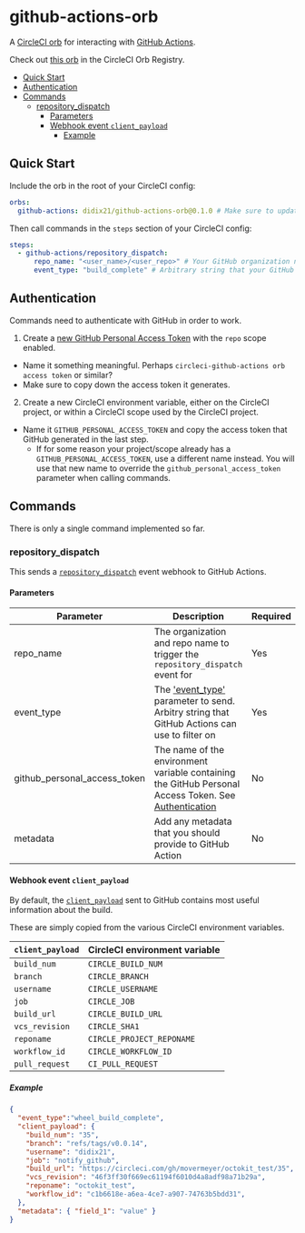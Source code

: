 # github-actions-orb <!-- omit in TOC -->

A [CircleCI orb](https://circleci.com/orbs/) for interacting with [GitHub Actions](https://github.com/features/actions).

Check out [this orb](https://circleci.com/developer/orbs/orb/qustodio/github-actions) in the CircleCI Orb Registry.

- [Quick Start](#quick-start)
- [Authentication](#authentication)
- [Commands](#commands)
  - [repository_dispatch](#repository_dispatch)
    - [Parameters](#parameters)
    - [Webhook event `client_payload`](#webhook-event-client_payload)
      - [Example](#example)

## Quick Start

Include the orb in the root of your CircleCI config:

```yaml
orbs:
  github-actions: didix21/github-actions-orb@0.1.0 # Make sure to update this to the latest version: https://circleci.com/developer/orbs/orb/movermeyer/github-actions
```

Then call commands in the `steps` section of your CircleCI config:

```yaml
steps:
  - github-actions/repository_dispatch:
      repo_name: "<user_name>/<user_repo>" # Your GitHub organization name + repo name
      event_type: "build_complete" # Arbitrary string that your GitHub Actions will filter on
```

## Authentication

Commands need to authenticate with GitHub in order to work.

1. Create a [new GitHub Personal Access Token](https://github.com/settings/tokens/new) with the `repo` scope enabled.
  * Name it something meaningful. Perhaps `circleci-github-actions orb access token` or similar?
  * Make sure to copy down the access token it generates.
2. Create a new CircleCI environment variable, either on the CircleCI project, or within a CircleCI scope used by the CircleCI project.
  * Name it `GITHUB_PERSONAL_ACCESS_TOKEN` and copy the access token that GitHub generated in the last step.
    * If for some reason your project/scope already has a `GITHUB_PERSONAL_ACCESS_TOKEN`, use a different name instead. You will use that new name to override the `github_personal_access_token` parameter when calling commands.

## Commands

There is only a single command implemented so far.

### repository_dispatch

This sends a [`repository_dispatch`](https://docs.github.com/en/free-pro-team@latest/actions/reference/events-that-trigger-workflows#repository_dispatch) event webhook to GitHub Actions.

#### Parameters

| Parameter                    | Description                                                                                                                                                                                            | Required | Default                        | Example               |
| ---------------------------- | ------------------------------------------------------------------------------------------------------------------------------------------------------------------------------------------------------ | -------- | ------------------------------ | --------------------- |
| repo_name                    | The organization and repo name to trigger the `repository_dispatch` event for                                                                                                                          | Yes      | N/A                            | `octocat/hello-world` |
| event_type                   | The ['event_type'](https://docs.github.com/en/free-pro-team@latest/rest/reference/repos#create-a-repository-dispatch-event) parameter to send. Arbitry string that GitHub Actions can use to filter on | Yes      | N/A                            | `octocat/hello-world` |
| github_personal_access_token | The name of the environment variable containing the GitHub Personal Access Token. See [Authentication](#authentication)                                                                                | No       | `GITHUB_PERSONAL_ACCESS_TOKEN` |                       |
| metadata            | Add any metadata that you should provide to GitHub Action                                                                                                                                                       | No       | N/A                            | `{ "field_1": "value" }` |

#### Webhook event `client_payload`

By default, the [`client_payload`]((https://docs.github.com/en/free-pro-team@latest/rest/reference/repos#create-a-repository-dispatch-event)) sent to GitHub contains most useful information about the build.

These are simply copied from the various CircleCI environment variables.

| `client_payload` | CircleCI environment variable |
| ---------------- | ----------------------------- |
| `build_num`      | `CIRCLE_BUILD_NUM`            |
| `branch`         | `CIRCLE_BRANCH`               |
| `username`       | `CIRCLE_USERNAME`             |
| `job`            | `CIRCLE_JOB`                  |
| `build_url`      | `CIRCLE_BUILD_URL`            |
| `vcs_revision`   | `CIRCLE_SHA1`                 |
| `reponame`       | `CIRCLE_PROJECT_REPONAME`     |
| `workflow_id`    | `CIRCLE_WORKFLOW_ID`          |
| `pull_request`   | `CI_PULL_REQUEST`             |

##### Example

```json
{
  "event_type":"wheel_build_complete",
  "client_payload": {
    "build_num": "35",
    "branch": "refs/tags/v0.0.14",
    "username": "didix21",
    "job": "notify_github",
    "build_url": "https://circleci.com/gh/movermeyer/octokit_test/35",
    "vcs_revision": "46f3ff30f669ec61194f6010d4a8adf98a71b29a",
    "reponame": "octokit_test",
    "workflow_id": "c1b6618e-a6ea-4ce7-a907-74763b5bdd31",
  },
  "metadata": { "field_1": "value" }
}
```